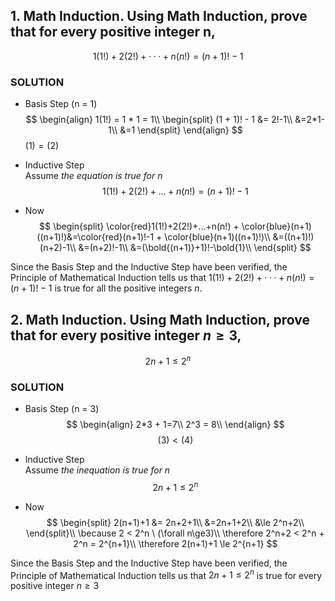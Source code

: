 ## 1. **Math Induction.** Using Math Induction, prove that for every positive integer n,
$$1(1!) + 2(2!) + · · · + n(n!) = (n + 1)! − 1$$

### **SOLUTION**
* Basis Step (n = 1)
$$
\begin{align}
  1(1!) = 1 * 1 = 1\\
\begin{split}
  (1 + 1)! - 1 &= 2!-1\\
  &=2*1-1\\
  &=1
\end{split}
\end{align}
$$
$(1) = (2)$
* Inductive Step  
Assume *the equation is true for n*  
$$
1(1!)+2(2!)+...+n(n!) = (n+1)!-1
$$

* Now
$$
\begin{split}
\color{red}1(1!)+2(2!)+...+n(n!) + \color{blue}(n+1)((n+1)!)&=\color{red}(n+1)!-1 + \color{blue}(n+1)((n+1)!)\\
&=((n+1)!)(n+2)-1\\
&=(n+2)!-1\\
&=(\bold{(n+1)}+1)!-\bold{1}\\
\end{split}
$$

Since the Basis Step and the Inductive Step have been verified, the Principle of Mathematical Induction tells us that $1(1!) + 2(2!) + · · · + n(n!) = (n + 1)! − 1$ is true for all the positive integers $n$.  

## 2. **Math Induction.** Using Math Induction, prove that for every positive integer $n \ge 3$,
$$2n + 1 \le 2^n$$

### **SOLUTION**
* Basis Step (n = 3)
$$
\begin{align}
  2*3 + 1=7\\
  2^3 = 8\\
\end{align}
$$
$$
(3) < (4)
$$
* Inductive Step  
Assume *the inequation is true for n*
$$2n + 1 \le 2^n$$

* Now  
$$
\begin{split}
  2(n+1)+1 &= 2n+2+1\\
  &=2n+1+2\\
  &\le 2^n+2\\
\end{split}\\
\because 2 < 2^n \ (\forall n\ge3)\\
\therefore 2^n+2 < 2^n + 2^n = 2^{n+1}\\
\therefore 2(n+1)+1 \le 2^{n+1}
$$

Since the Basis Step and the Inductive Step have been verified, the Principle of Mathematical Induction tells us that $2n + 1 \le 2^n$ is true for every positive integer $n \ge 3$